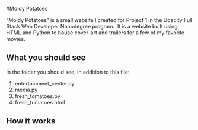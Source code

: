 #Moldy Potatoes

“Moldy Potatoes” is a small website I created for Project
1 in the Udacity Full Stack Web Developer Nanodegree program.  It is a website built using HTML and Python
to house cover-art and trailers for a few of my favorite movies. 

## What you should see

In the folder you should see, in addition to this file:
1. entertainment_center.py
2. media.py
3. fresh_tomatoes.py
4. fresh_tomatoes.html

## How it works

 















